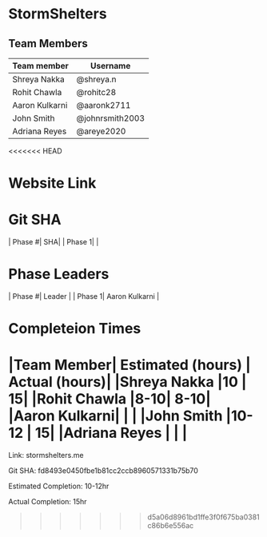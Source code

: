 # StormShelters
## Team Members
| Team member  | Username | 
| ------------- | ------------- |
| Shreya Nakka  | @shreya.n  |  
| Rohit Chawla  | @rohitc28  |
| Aaron Kulkarni| @aaronk2711 |
| John Smith    | @johnrsmith2003 |
| Adriana Reyes | @areye2020  |

<<<<<<< HEAD

# Website Link


# Git SHA

| Phase #| SHA|
| Phase 1|    |

# Phase Leaders

| Phase #| Leader |
| Phase 1| Aaron Kulkarni |

# Completeion Times

|Team Member| Estimated (hours) | Actual (hours)|
|Shreya Nakka |10 | 15|
|Rohit Chawla |8-10| 8-10|
|Aaron Kulkarni| | |
|John Smith    |10-12 | 15|
|Adriana Reyes | | |
=======
Link: stormshelters.me

Git SHA: fd8493e0450fbe1b81cc2ccb8960571331b75b70

Estimated Completion: 10-12hr

Actual Completion: 15hr
>>>>>>> d5a06d8961bd1ffe3f0f675ba0381c86b6e556ac
